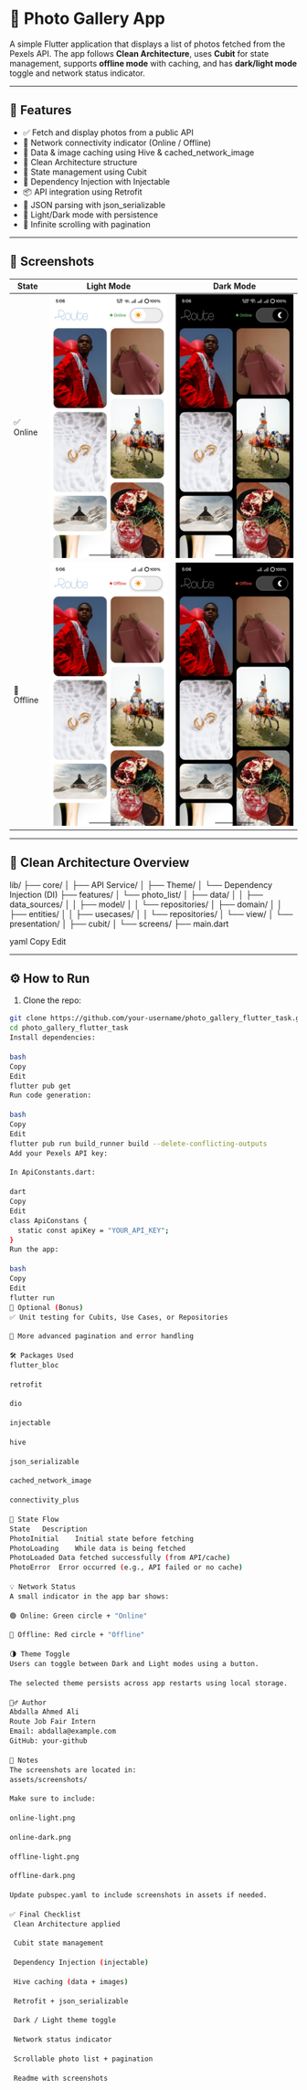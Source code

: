 # 📸 Photo Gallery App

A simple Flutter application that displays a list of photos fetched from the Pexels API. The app follows **Clean Architecture**, uses **Cubit** for state management, supports **offline mode** with caching, and has **dark/light mode** toggle and network status indicator.

---

## 🚀 Features

- ✅ Fetch and display photos from a public API
- 📶 Network connectivity indicator (Online / Offline)
- 💾 Data & image caching using Hive & cached_network_image
- 🧱 Clean Architecture structure
- 🧠 State management using Cubit
- 🔧 Dependency Injection with Injectable
- 📦 API integration using Retrofit
- 📁 JSON parsing with json_serializable
- 🌙 Light/Dark mode with persistence
- 🔄 Infinite scrolling with pagination

---

## 📱 Screenshots

| State | Light Mode | Dark Mode |
|-------|------------|-----------|
| ✅ Online | ![Online Light](assets/screenshots/online-light.jpg) | ![Online Dark](assets/screenshots/online-dark.jpg) |
| 🚫 Offline | ![Offline Light](assets/screenshots/offline-light.jpg) | ![Offline Dark](assets/screenshots/offline-dark.jpg) |

---

## 🧱 Clean Architecture Overview

lib/
├── core/
│ ├── API Service/
│ ├── Theme/
│ └── Dependency Injection (DI)
├── features/
│ └── photo_list/
│ ├── data/
│ │ ├── data_sources/
│ │ ├── model/
│ │ └── repositories/
│ ├── domain/
│ │ ├── entities/
│ │ ├── usecases/
│ │ └── repositories/
│ └── view/
│ └── presentation/
│ ├── cubit/
│ └── screens/
├── main.dart

yaml
Copy
Edit

---

## ⚙️ How to Run

1. Clone the repo:

```bash
git clone https://github.com/your-username/photo_gallery_flutter_task.git
cd photo_gallery_flutter_task
Install dependencies:

bash
Copy
Edit
flutter pub get
Run code generation:

bash
Copy
Edit
flutter pub run build_runner build --delete-conflicting-outputs
Add your Pexels API key:

In ApiConstants.dart:

dart
Copy
Edit
class ApiConstans {
  static const apiKey = "YOUR_API_KEY";
}
Run the app:

bash
Copy
Edit
flutter run
🧪 Optional (Bonus)
✅ Unit testing for Cubits, Use Cases, or Repositories

🔄 More advanced pagination and error handling

🛠️ Packages Used
flutter_bloc

retrofit

dio

injectable

hive

json_serializable

cached_network_image

connectivity_plus

🧠 State Flow
State	Description
PhotoInitial	Initial state before fetching
PhotoLoading	While data is being fetched
PhotoLoaded	Data fetched successfully (from API/cache)
PhotoError	Error occurred (e.g., API failed or no cache)

💡 Network Status
A small indicator in the app bar shows:

🟢 Online: Green circle + "Online"

🔴 Offline: Red circle + "Offline"

🌗 Theme Toggle
Users can toggle between Dark and Light modes using a button.

The selected theme persists across app restarts using local storage.

🙋‍♂️ Author
Abdalla Ahmed Ali
Route Job Fair Intern
Email: abdalla@example.com
GitHub: your-github

📂 Notes
The screenshots are located in:
assets/screenshots/

Make sure to include:

online-light.png

online-dark.png

offline-light.png

offline-dark.png

Update pubspec.yaml to include screenshots in assets if needed.

✅ Final Checklist
 Clean Architecture applied

 Cubit state management

 Dependency Injection (injectable)

 Hive caching (data + images)

 Retrofit + json_serializable

 Dark / Light theme toggle

 Network status indicator

 Scrollable photo list + pagination

 Readme with screenshots

